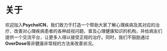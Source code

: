 # 关于

欢迎加入**PsycholCN**，我们致力于打造一个帮助大家了解心理疾病及其对应的治疗、改善对心理疾病患者的各种歧视问题、普及心理健康知识的机构，并给病友们提供一个交流平台，让更多人得以接受正规的治疗。同时，我们不鼓励通过**OverDose**等非健康非常规的方法来改善状况。
